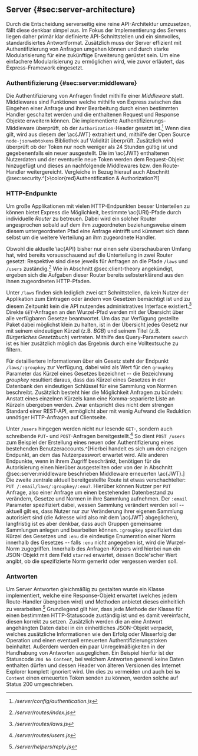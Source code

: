 ## Server {#sec:server-architecture}
Durch die Entscheidung serverseitig eine reine API-Architektur umzusetzen, fällt diese denkbar simpel aus. Im Fokus der Implementierung des Servers liegen daher primär klar definierte API-Schnittstellen und ein sinnvolles, standardisiertes Antwortformat. Zusätzlich muss der Server effizient mit Authentifizierung von Anfragen umgehen können und durch starke Modularisierung für eine zukünftige Erweiterung gerüstet sein. Um eine einfachere Modularisierung zu ermöglichen wird, wie zuvor erläutert, das Express-Framework eingesetzt.

### Authentifizierung {#sec:server:middleware}
Die Authentifizierung von Anfragen findet mithilfe einer *Middleware* statt. Middlewares sind Funktionen welche mithilfe von Express zwischen das Eingehen einer Anfrage und ihrer Bearbeitung durch einen bestimmten Handler geschaltet werden und die enthaltenen Request und Response Objekte erweitern können. Die implementierte Authentifizierungs-Middleware überprüft, ob der `Authorization`-Header gesetzt ist.[^code:authentication] Wenn dies gilt, wird aus diesem der \ac{JWT} extrahiert und, mithilfe der Open Source `node-jsonwebtokens` Bibliothek auf Validität überprüft. Zusätzlich wird überprüft ob der Token nur noch weniger als 24 Stunden gültig ist und gegebenenfalls ein neuer ausgestellt. Die im \ac{JWT} enthaltenen Nutzerdaten und der eventuelle neue Token werden dem Request-Objekt hinzugefügt und dieses an nachfolgende Middlewares bzw. den Route-Handler weitergereicht. Vergleiche in Bezug hierauf auch Abschnitt @sec:security.^[>\color{red}Authentification & Authorization?!]

[^code:authentication]: */server/config/authentication.js*


### HTTP-Endpunkte
Um große Applikationen mit vielen HTTP-Endpunkten besser Unterteilen zu können bietet Express die Möglichkeit, bestimmte \ac{URI}-Pfade durch individuelle *Router* zu betreuen. Dabei wird ein solcher Router angesprochen sobald auf dem ihm zugeordneten beziehungsweise einem diesem untergeordneten Pfad eine Anfrage eintrifft und kümmert sich dann selbst um die weitere Verteilung an ihm zugeordnete Handler. 

Obwohl die aktuelle \ac{API} bisher nur einen sehr überschaubaren Umfang hat,  wird bereits vorausschauend auf die Unterteilung in zwei Router gesetzt: Respektive sind diese jeweils für Anfragen an die Pfade `/laws` und `/users` zuständig.[^code:router] Wie in Abschnitt @sec:client-theory angekündigt, ergeben sich die Aufgaben dieser Router bereits selbsterklärend aus den ihnen zugeordneten HTTP-Pfaden.

Unter `/laws` finden sich lediglich zwei `GET` Schnittstellen, da kein Nutzer der Applikation zum Eintragen oder ändern von Gesetzen bemächtigt ist und zu diesem Zeitpunkt kein die API nutzendes administratives Interface existiert.[^code:laws] Direkte `GET`-Anfragen an den Wurzel-Pfad werden mit der Übersicht über alle verfügbaren Gesetze beantwortet. Um das zur Verfügung gestellte Paket dabei möglichst klein zu halten, ist in der Übersicht jedes Gesetz nur mit seinem eindeutigen Kürzel (z.B. *BGB*) und seinem Titel (z.B. *Bürgerliches Gesetzbuch*) vertreten. Mithilfe des Query-Parameters `search` ist es hier zusätzlich möglich das Ergebnis durch eine Volltextsuche zu filtern.

Für detailliertere Informationen über ein Gesetz steht der Endpunkt `/laws/:groupkey` zur Verfügung, dabei wird als Wert für den `groupkey` Parameter das Kürzel eines Gesetzes bezeichnet -- die Bezeichnung *groupkey* resultiert daraus, dass das Kürzel eines Gesetzes in der Datenbank den eindeutigen Schlüssel für eine Sammlung von Normen beschreibt. Zusätzlich besteht hier die Möglichkeit Anfragen zu bündeln: Anstatt eines einzelnen Kürzels kann eine Komma-separierte Liste an Kürzeln übergeben werden. Zwar entspricht dies nicht dem strengen Standard einer REST-API, ermöglicht aber mit wenig Aufwand die Reduktion unnötiger HTTP-Anfragen auf Clientseite.

Unter `/users` hingegen werden nicht nur lesende `GET`-, sondern auch schreibende `PUT`- und `POST`-Anfragen bereitgestellt.[^code:users] So dient `POST /users` zum Beispiel der Erstellung eines neuen oder Authentifizierung eines bestehenden Benutzeraccounts.^[Hierbei handelt es sich um den einzigen Endpunkt, an dem das Nutzerpasswort erwartet wird. Alle anderen Endpunkte, wenn in ihrem Zugriff beschränkt, benötigen für die Autorisierung einen hierüber ausgestellten oder von der in Abschnitt @sec:server:middleware beschrieben Middleware erneuerten \ac{JWT}.] Die zweite zentrale aktuell bereitgestellte Route ist etwas verschachtelter: `PUT /:email/laws/:groupkey/:enu?`. Hierüber können Nutzer per `PUT` Anfrage, also einer Anfrage um einen bestehenden Datenbestand zu verändern, Gesetze und Normen in ihre Sammlung aufnehmen. Der `:email` Parameter spezifiziert dabei, wessen Sammlung verändert werden soll -- aktuell gilt es, dass Nutzer nur zur Veränderung ihrer eigenen Sammlung autorisiert sind (die Adresse wird also mit dem \ac{JWT} abgeglichen), langfristig ist es aber denkbar, dass auch Gruppen gemeinsame Sammlungen anlegen und bearbeiten können. `:groupkey` spezifiziert das Kürzel des Gesetzes und `:enu` die eindeutige Enumeration einer Norm innerhalb des Gesetzes -- falls `:enu` nicht angegeben ist, wird die Wurzel-Norm zugegriffen. Innerhalb des Anfragen-Körpers wird hierbei nun ein JSON-Objekt mit dem Feld `starred` erwartet, dessen Boole'scher Wert angibt, ob die spezifizierte Norm gemerkt oder vergessen werden soll.

[^code:router]: */server/routes/index.js*

[^code:laws]: */server/routes/laws.js*

[^code:users]: */server/routes/users.js*


### Antworten
Um Server Antworten gleichmäßig zu gestalten wurde ein Klasse implementiert, welche eine Response-Objekt erwartet (welches jedem Route-Handler übergeben wird) und Methoden anbietet dieses einheitlich zu verarbeiten.[^code:reply] Grundlegend gilt hier, dass jede Methode der Klasse für einen bestimmten HTTP-Statuscode zuständig ist und es damit vereinfacht, diesen korrekt zu setzen. Zusätzlich werden die an eine Antwort angehängten Daten dabei in ein einheitliches JSON-Objekt verpackt, welches zusätzliche Informationen wie den Erfolg oder Misserfolg der Operation und einen eventuell erneuerten Authentifizierungstoken beinhaltet. Außerdem werden ein paar Unregelmäßigkeiten in der Handhabung von Antworten ausgeglichen. Ein Beispiel hierfür ist der Statuscode `204 No Content`, bei welchem Antworten generell keine Daten enthalten dürfen und dessen Header von älteren Versionen des Internet Explorer komplett ignoriert wird. Um dies zu vermeiden und auch bei `No Content` einen erneuerten Token senden zu können, werden solche auf Status 200 umgeschrieben.

[^code:reply]: */server/helpers/reply.js*
